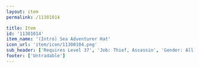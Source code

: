 ```yaml
---
layout: item
permalink: /11301014

title: Item
id: '11301014'
item_name: '(Intro) Sea Adventurer Hat'
icon_url: 'item/icon/11300104.png'
sub_header: ['Requires Level 37', 'Job: Thief, Assassin', 'Gender: All']
footer: ['Untradable']
---
```


